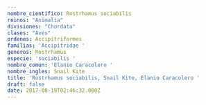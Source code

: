 ```yaml
---
nombre_cientifico: Rostrhamus sociabilis
reinos: "Animalia"
divisiones: "Chordata"
clases: "Aves"
ordenes: Accipitriformes
familias: 'Accipitridae '
generos: Rostrhamus
especie: 'sociabilis '
nombre_comun: 'Elanio Caracolero '
nombre_ingles: Snail Kite
title: 'Rostrhamus sociabilis, Snail Kite, Elanio Caracolero '
draft: false
date: 2017-08-19T02:46:32.000Z
---
```


